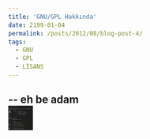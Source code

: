 ```yaml
---
title: 'GNU/GPL Hakkında'
date: 2199-01-04
permalink: /posts/2012/08/blog-post-4/
tags:
  - GNU
  - GPL
  - LİSANS
---
```



--
eh be adam
<br/><img src="/images/bubblegirdi.jpg" width="50" height="50">
--

